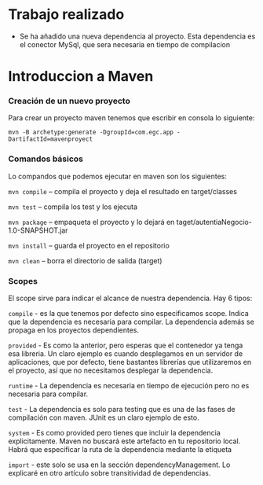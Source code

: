 # Trabajo realizado
- Se ha añadido una nueva dependencia al proyecto. Esta dependencia es el conector MySql, que sera necesaria en tiempo de compilacion

# Introduccion a Maven
### Creación de un nuevo proyecto
Para crear un proyecto maven tenemos que escribir en consola lo siguiente: 

```mvn -B archetype:generate -DgroupId=com.egc.app -DartifactId=mavenproyect```

### Comandos básicos
Lo compandos que podemos ejecutar en maven son los siguientes:

```mvn compile``` – compila el proyecto y deja el resultado en target/classes

```mvn test``` – compila los test y los ejecuta

```mvn package``` – empaqueta el proyecto y lo dejará en taget/autentiaNegocio-1.0-SNAPSHOT.jar

```mvn install``` – guarda el proyecto en el repositorio

```mvn clean``` – borra el directorio de salida (target)
### Scopes
El scope sirve para indicar el alcance de nuestra dependencia. Hay 6 tipos:

```compile``` - es la que tenemos por defecto sino especificamos scope. Indica que la dependencia es necesaria para compilar. La dependencia además se propaga en los proyectos dependientes.

```provided``` - Es como la anterior, pero esperas que el contenedor ya tenga esa libreria. Un claro ejemplo es cuando desplegamos en un servidor de aplicaciones, que por defecto, tiene bastantes librerías que utilizaremos en el proyecto, así que no necesitamos desplegar la dependencia.

```runtime``` - La dependencia es necesaria en tiempo de ejecución pero no es necesaria para compilar.

```test``` - La dependencia es solo para testing que es una de las fases de compilación con maven. JUnit es un claro ejemplo de esto.

```system``` - Es como provided pero tienes que incluir la dependencia explicitamente. Maven no buscará este artefacto en tu repositorio local. Habrá que especificar la ruta de la dependencia mediante la etiqueta <systemPath>

```import``` - este solo se usa en la sección dependencyManagement. Lo explicaré en otro artículo sobre transitividad de dependencias.

